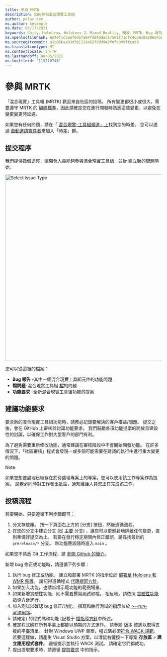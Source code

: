 ```yaml
---
title: 參與 MRTK
description: 如何參與混合現實工具組
author: polar-kev
ms.author: kesemple
ms.date: 03/17/2021
keywords: Unity、HoloLens、HoloLens 2、Mixed Reality、開發、MRTK、Bug 報告、
ms.openlocfilehash: e24ef1c568f9d6fa84fdd49dac17581f71dfc466018929e045de43d58549c09b
ms.sourcegitcommit: a1c086aa83d381129e62f9d8942f0fc889ffcab0
ms.translationtype: MT
ms.contentlocale: zh-TW
ms.lasthandoff: 08/05/2021
ms.locfileid: "115210746"
---
```

# <a name="contributing-to-mrtk"></a>參與 MRTK

「混合現實」工具組 (MRTK) 歡迎來自社區的投稿。 所有變更都很小或很大，需要遵守 MRTK 的 [編碼標準](coding-guidelines.md)，因此請確定您在進行開發時熟悉這些變更，以避免在變更變更時延遲。

如果您有任何問題，請在「 [混合現實-工具組頻道」上](https://holodevelopers.slack.com/messages/C2H4HT858)找到您的時差。
您可以透過 [自動邀請寄件者](https://holodevelopersslack.azurewebsites.net/)來加入「時差」群。

## <a name="submission-process"></a>提交程序

我們提供數個途徑，讓開發人員能夠參與混合現實工具組，並從 [建立新的問題](https://github.com/Microsoft/MixedRealityToolkit-Unity/issues/new/choose)開始。

<img src="../features/images/contributing/SelectIssueType.png" width="600" alt="Select Issue Type">

您可以從這裡的檔案：

- **Bug 報告** -其中一個混合現實工具組元件的功能問題
- **檔問題**-混合現實工具組 [檔](https://microsoft.github.io/MixedRealityToolkit-Unity)的問題
- **功能要求** -全新混合現實工具組功能的提案

## <a name="proposing-feature-requests"></a>建議功能要求

要求新的混合現實工具組功能時，請務必記錄要解決的客戶權益/問題。 提交之後，會在 GitHub 上審核並討論功能要求。 我們鼓勵各項功能提案的開放且建設性的討論，以確保工作對大型客戶的部門有利。

為了避免需要重新修改功能，通常建議在審核階段中不會開始開發功能。 在許多情況下，「社區審核」程式會發現一或多個可能需要在建議的執行中進行重大變更的問題。

> [!NOTE]
> 如果您想要處理已經存在於待處理專案上的專案，您可以使用該工作專案作為提案。 請務必同時對工作發出批註，通知維護人員您正在完成該工作。

## <a name="contribution-process"></a>投稿流程

若要開始，只要遵循下列步驟即可：

1. 分叉存放庫。 按一下頁面右上方的 [分支] 按鈕，然後遵循流程。
1. 在您的分支中建立分支 (從 [主要](https://github.com/microsoft/mixedrealitytoolkit-unity/tree/main) 分支) ，讓您可以更輕鬆地隔離任何變更，直到準備好提交為止。 若要在發行穩定期間內修正錯誤，請尋找最新的 `prerelease/*` 分支。 新功能應該隨時進入 `main` 。

如果您不熟悉 Git 工作流程，請 [參閱 Github 的簡介](https://guides.github.com/activities/hello-world/)。

新增 bug 修正或功能時，請遵循下列步驟：

1. 執行 bug 修正或功能。 建立和部署 MRTK 的指示位於 [部署至 Hololens 和 WMR 裝置](../supported-devices/wmr-mrtk.md)。 請記得遵循程式 [代碼撰寫方針](../contributing/coding-guidelines.md)。
1. 如果加入功能，也請新增示範功能的範例場景。
1. 如果新增實驗性功能，則不需要撰寫測試和檔。 相反地，請依照 [實驗性功能指導方針](../contributing/experimental-features.md)進行。
1. 加入測試以確認 bug 修正/功能。 撰寫和執行測試的指示位於 [>--run-unittests](../contributing/unit-tests.md)。
1. 請確定) 的程式碼和功能 (記載于 [檔指導方針](../contributing/documentation-guide.md)中所述。
1. 確定程式碼在所有平臺上都能以預期的方式運作。 請參閱 [版本](../release-notes/mrtk-26-release-notes.md) 資訊以取得支援的平臺清單。 針對 Windows UWP 專案，程式碼必須[符合 WACK 規範](https://developer.microsoft.com/windows/develop/app-certification-kit)。 若要這樣做，請產生 Visual Studio 方案，以滑鼠右鍵按一下專案;**存放區**  > **建立應用程式套件**。 遵循提示並執行 WACK 測試。 請確定它們都成功。
1. 提出提取要求時，請遵循 [提取要求](../contributing/pull-requests.md) 中的指示。
